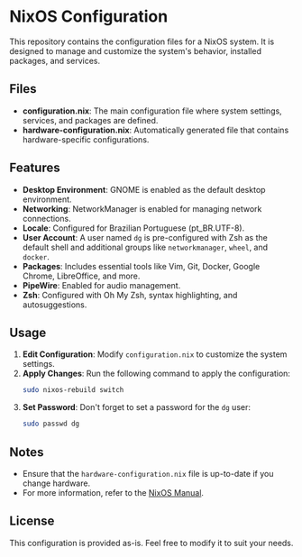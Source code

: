 # NixOS Configuration

This repository contains the configuration files for a NixOS system. It is designed to manage and customize the system's behavior, installed packages, and services.

## Files

- **configuration.nix**: The main configuration file where system settings, services, and packages are defined.
- **hardware-configuration.nix**: Automatically generated file that contains hardware-specific configurations.

## Features

- **Desktop Environment**: GNOME is enabled as the default desktop environment.
- **Networking**: NetworkManager is enabled for managing network connections.
- **Locale**: Configured for Brazilian Portuguese (pt_BR.UTF-8).
- **User Account**: A user named `dg` is pre-configured with Zsh as the default shell and additional groups like `networkmanager`, `wheel`, and `docker`.
- **Packages**: Includes essential tools like Vim, Git, Docker, Google Chrome, LibreOffice, and more.
- **PipeWire**: Enabled for audio management.
- **Zsh**: Configured with Oh My Zsh, syntax highlighting, and autosuggestions.

## Usage

1. **Edit Configuration**: Modify `configuration.nix` to customize the system settings.
2. **Apply Changes**: Run the following command to apply the configuration:
   ```bash
   sudo nixos-rebuild switch
   ```
3. **Set Password**: Don't forget to set a password for the `dg` user:
   ```bash
   sudo passwd dg
   ```

## Notes

- Ensure that the `hardware-configuration.nix` file is up-to-date if you change hardware.
- For more information, refer to the [NixOS Manual](https://nixos.org/manual/nixos/stable/).

## License

This configuration is provided as-is. Feel free to modify it to suit your needs.